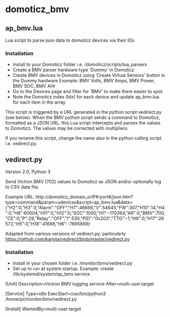 # domoticz_bmv

## ap_bmv.lua
Lua script to parse json data to domoticz devices via their IDs

### Installation
* Install to your Domoticz folder i.e. /domoticz/scripts/lua_parsers
* Create a BMV parser hardware type 'Dummy' in Domoticz
* Create BMV devices in Domoticz using 'Create Virtual Sensors' button in the Dummy hardware
Example: BMV Volts, BMV Amps, BMV Power, BMV SOC, BMV AHr
* Go to the Devices page and filter for 'BMV' to make them easier to spot.
* Note the Domoticz index (Idx) for each device and update ap_bmv.lua for each item in the array.

This script is triggered by a URL generated in the python script vedirect.py (see below).  When the BMV python script sends a command to Domoticz, formatted as a JSON URL, this Lua script intercepts and parses the values to Domoticz. The values may be corrected with multipliers.

If you rename this script, change the name also in the python calling script. i.e. vedirect.py.

## vedirect.py
Version 2.0, Python 3

Send Victron BMV (702) values to Domoticz as JSON and/or optionally log to CSV data file.

Example URL: http://domoticz_domain_orIP#:port#/json.htm?type=command&param=udevices&script=ap_bmv.lua&data={"H2":0,"H3":0,"Alarm":"OFF","H7":46666,"V":54645,"FW":307,"H10":14,"H4":0,"H8":60004,"H11":0,"H12":0,"SOC":1000,"H1":-170364,"AR":0,"BMV":700,"CE":0,"P":29,"Relay":"OFF","I":530,"PID":"0x203","TTG":-1,"H9":0,"H17":26572,"H5":0,"H18":41698,"H6":-7695869}

Adapted from various versions of vedirect.py, particularly https://github.com/karioja/vedirect/blob/master/vedirect.py

### Installation
* Install in your chosen folder i.e. /monitor/bmv/vedirect.py
* Set up to run at system startup.
Example: create /lib/systemd/system/ap_bmv.service

[Unit]
Description=Victron BMV logging service
After=multi-user.target

[Service]
Type=idle
ExecStart=/usr/bin/python3 /home/pi/monitor/bmv/vedirect.py

[Install]
WantedBy=multi-user.target
